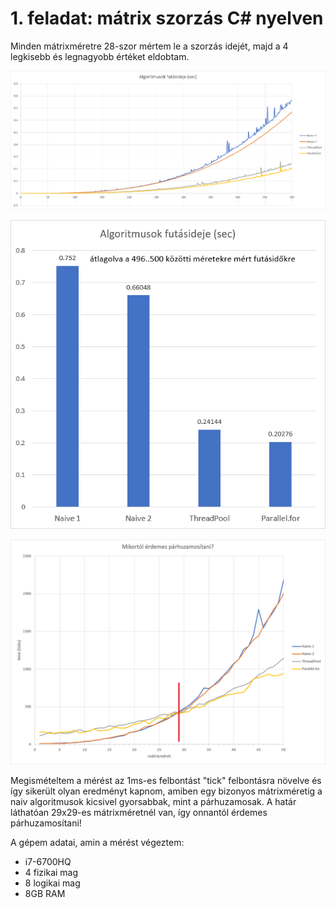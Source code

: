 # 1. feladat: mátrix szorzás C# nyelven

Minden mátrixméretre 28-szor mértem le a szorzás idejét, majd a 4 legkisebb és legnagyobb értéket eldobtam.


![](ParallelProgTemalab/results/diagram1.png)

![](ParallelProgTemalab/results/diagram2.png)

![](ParallelProgTemalab/results/diagram3.png)


Megismételtem a mérést az 1ms-es felbontást "tick" felbontásra növelve és így sikerült olyan eredményt kapnom, amiben egy bizonyos mátrixméretig a naiv algoritmusok kicsivel gyorsabbak, mint a párhuzamosak.
A határ láthatóan 29x29-es mátrixméretnél van, így onnantól érdemes párhuzamosítani!


A gépem adatai, amin a mérést végeztem:

- i7-6700HQ
- 4 fizikai mag
- 8 logikai mag
- 8GB RAM
